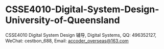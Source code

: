 # CSSE4010-Digital-System-Design-University-of-Queensland
CSSE4010 Digital System Design 辅导, Digital Systems, QQ: 496352127, WeChat: cestbon_688, Email: accoder_overseas@163.com
